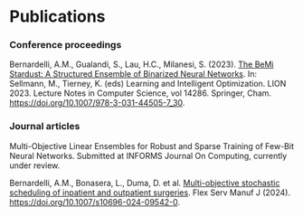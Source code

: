 # Publications

### Conference proceedings

Bernardelli, A.M., Gualandi, S., Lau, H.C., Milanesi, S. (2023). [The BeMi Stardust: A Structured Ensemble of Binarized Neural Networks](https://link.springer.com/chapter/10.1007/978-3-031-44505-7_30). In: Sellmann, M., Tierney, K. (eds) Learning and Intelligent Optimization. LION 2023. Lecture Notes in Computer Science, vol 14286. Springer, Cham. https://doi.org/10.1007/978-3-031-44505-7_30.

### Journal articles

Multi-Objective Linear Ensembles for Robust and Sparse Training of Few-Bit Neural Networks. Submitted at INFORMS Journal On Computing, currently under review.

Bernardelli, A.M., Bonasera, L., Duma, D. et al. [Multi-objective stochastic scheduling of inpatient and outpatient surgeries](https://link.springer.com/article/10.1007/s10696-024-09542-0). Flex Serv Manuf J (2024). https://doi.org/10.1007/s10696-024-09542-0.
<!--- **Journal articles** --->
<!--- INN on IJOC bla bla [github repository with the code](https://github.com/AmbrogioMB/INN_IJOC) --->
